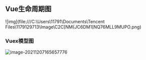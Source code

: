 ## Vue生命周期图

![img](file:///C:\Users\11791\Documents\Tencent Files\1179129713\Image\C2C\[NM{JC6DM1[NQ76MLL9MUPO.png)

### Vuex模型图

![image-20211207165657776](C:\Users\11791\AppData\Roaming\Typora\typora-user-images\image-20211207165657776.png)